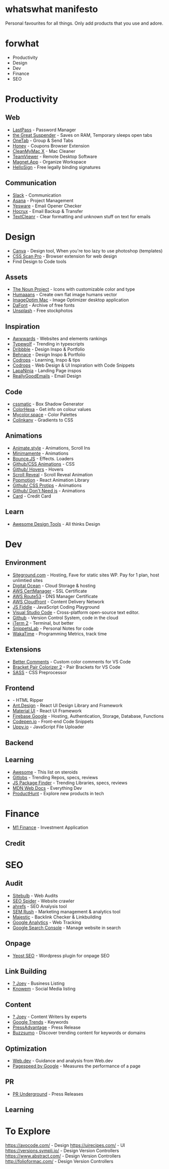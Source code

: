 # whatswhat manifesto
Personal favourites for all things. Only add products that you use and adore. 

# forwhat 
- Productivity
- Design
- Dev
- Finance
- SEO

# Productivity 
## Web
- <a href="https://www.lastpass.com/">LastPass</a> - Password Manager
- <a href="chrome.google.com/webstore/detail/the-great-suspender/klbibkeccnjlkjkiokjodocebajanakg">the Great Suspender</a> - Saves on RAM, Temporary sleeps open tabs
- <a href="chrome.google.com/webstore/detail/onetab/chphlpgkkbolifaimnlloiipkdnihall">OneTab</a> - Group & Send Tabs
- <a href="joinhoney.com/">Honey</a> - Coupons Browser Extension
- <a href="https://cleanmymac.com/">CleanMyMac X</a> - Mac Cleaner
- <a href="https://www.teamviewer.com/en-us/">TeamViewer</a> - Remote Desktop Software
- <a href="https://apps.apple.com/us/app/magnet/id441258766?mt=12">Magnet.App</a> - Organize Workspace
- <a href="https://www.hellosign.com/">HelloSign</a> - Free legally binding signatures

## Communication
- <a href="https://slack.com/">Slack</a> - Communication
- <a href="asana.com">Asana</a> - Project Management 
- <a href="yesware.com/">Yesware</a> - Email Opener Checker
- <a href="thehorcrux.com/">Hocrux</a> - Email Backup & Transfer
- <a href="https://www.textcleanr.com/">TextCleanr</a> - Clear formatting and unknown stuff on text for emails

# Design 
- <a href="canva.com">Canva</a> - Design tool, When you're too lazy to use photoshop (templates)
- <a href="cssscanpro.com">CSS Scan Pro</a> - Browser extension for web design
- Find Design to Code tools

## Assets
- <a href="thenounproject.com">The Noun Project</a> - Icons with customizable color and type
- <a href="humaaans.com/">Humaaans</a> - Create own flat image humans vector
- <a href="https://imageoptim.com/mac">ImageOptim Mac</a> - Image Optimizer desktop application
- <a href="https://www.dafont.com/">DaFont</a> - Archive of free fonts
- <a href="https://unsplash.com/">Unsplash</a> - Free stockphotos

## Inspiration
- <a href="awwwards.com">Awwwards</a> - Websites and elements rankings 
- <a href="typewolf.com">Typewolf</a> - Trending in typescripts 
- <a href="dribbble.com/">Dribbble</a> - Design Inspo & Portfolio
- <a href="behance.net/">Behnace</a> - Design Inspo & Portfolio
- <a href="https://tympanus.net/codrops/">Codrops</a> - Learning, Inspo & tips
- <a href="https://codemyui.com/">Codrops</a> - Web Design & UI Inspiration with Code Snippets
- <a href="https://www.lapa.ninja/">LapaNinja</a> - Landing Page inspos
- <a href="https://reallygoodemails.com/">ReallyGoodEmails</a> - Email Design 

## Code
- <a href="https://www.cssmatic.com/box-shadow/">cssmatic</a> - Box Shadow Generator
- <a href="https://www.colorhexa.com/ffffff">ColorHexa</a> - Get info on colour values 
- <a href="https://mycolor.space/">Mycolor.space</a> - Color Palettes
- <a href="http://www.colinkeany.com/blend/">Colinkany</a> - Gradients to CSS

## Animations
- <a href="https://animate.style/">Animate.style</a> - Animations, Scroll Ins
- <a href="https://www.minimamente.com/project/magic/">Minimamente</a> - Animations
- <a href="http://bouncejs.com/">Bounce.JS</a> - Effects. Loaders
- <a href="https://github.com/cssanimation/css-animation-101">Github/CSS Animations</a> - CSS
- <a href="https://github.com/IanLunn/Hover">Github/ Hovers</a> - Hovers
- <a href="https://scrollrevealjs.org/">Scroll Reveal</a> - Scroll Reveal Animation
- <a href="https://popmotion.io/">Popmotion</a> - React Animation Library
- <a href="https://github.com/AllThingsSmitty/css-protips">Github/ CSS Protips</a> - Animations
- <a href="https://github.com/you-dont-need/You-Dont-Need-JavaScript">Github/ Don't Need js</a> - Animations
- <a href="https://github.com/jessepollak/card">Card</a> - Credit Card

## Learn
- <a href="https://github.com/goabstract/Awesome-Design-Tools ">Awesome Design Tools</a> - All thinks Design

# Dev 
## Environment
- <a href="siteground.com">Siteground.com</a> - Hosting, Fave for static sites WP. Pay for 1 plan, host unlimtied sites
- <a href="https://www.digitalocean.com/">Digital Ocean</a> - Cloud Storage & hosting
- <a href="https://docs.aws.amazon.com/acm/index.html">AWS CertManager</a> - SSL Certificate 
- <a href="https://aws.amazon.com/route53/">AWS Route53</a> - DNS Manager Certificate 
- <a href="https://aws.amazon.com/cloudfront/">AWS Cloudfront</a> - Content Delivery Network
- <a href="https://jsfiddle.net/">JS Fiddle</a> - JavaScript Coding Playground
- <a href="https://code.visualstudio.com/">Visual Studio Code</a> - Cross-platform open-source text editor.
- <a href="github.com/">Github</a> - Version Control System, code in the cloud 
- <a href="https://www.iterm2.com/">iTerm 2</a> - Terminal, but better
- <a href="https://setapp.com/apps/snippetslab">SnippetsLab</a> - Personal Notes for code 
- <a href="https://wakatime.com/">WakaTime</a> - Programming Metrics, track time
## Extensions
- <a href="https://marketplace.visualstudio.com/items?itemName=aaron-bond.better-comments">Better Comments</a> - Custom color comments for VS Code
- <a href="https://marketplace.visualstudio.com/items?itemName=CoenraadS.bracket-pair-colorizer-2">Bracket Pair Colorizer 2</a> - Pair Brackets for VS Code
- <a href="https://sass-lang.com/">SASS</a> - CSS Preprocessor

## Frontend
- <a href="?"></a> - HTML Ripper
- <a href="https://ant.design/">Ant.Design</a> - React UI Design Library and Framework
- <a href="https://material-ui.com/">Material UI</a> - React UI Framework
- <a href="firebase.google.com/">Firebase Google</a> - Hosting, Authentication, Storage, Database, Functions
- <a href="codepen.io">Codepen.io</a> - Front-end Code Snippets
- <a href="uppy.io">Uppy.io</a> - JavaScript File Uploader

## Backend

## Learning
- <a href="https://github.com/sindresorhus/awesome">Awesome</a> - This list on steroids
- <a href="https://www.gitlogs.com/">Gitlobs</a> - Trending Repos, specs, reviews
- <a href="https://openbase.io/">JS Package Finder</a> - Trending Libraries, specs, reviews
- <a href="https://developer.mozilla.org/en-US/">MDN Web Docs</a> - Everything Dev
- <a href="producthunt.com">ProductHunt</a> - Explore new products in tech

# Finance
- <a href="https://www.m1finance.com/">M1 Finance</a> - Investment Application

## Credit

# SEO 

## Audit
- <a href="https://sitebulb.com/">Sitebulb</a> - Web Audits  
- <a href="https://www.screamingfrog.co.uk/seo-spider/">SEO Spider</a> - Website crawler
- <a href="ahrefs.com">ahrefs</a> - SEO Analysis tool
- <a href="https://www.semrush.com/">SEM Rush</a> - Marketing management & analytics tool
- <a href="https://majestic.com/">Majestic</a> - Backlink Checker & Linkbuilding
- <a href="https://analytics.google.com">Google Analytics</a> - Web Tracking
- <a href="www.google.com/webmasters/#?modal_active=none">Google Search Console</a> - Manage website in search

## Onpage
- <a href="https://wordpress.org/plugins/wordpress-seo/">Yeost SEO</a> - Wordpress plugin for onpage SEO

## Link Building 
- <a href="?">? Joey</a> - Business Listing 
- <a href="https://knowem.com/">Knowem</a> - Social Media listing

## Content
- <a href="?">? Joey</a> - Content Writers by experts
- <a href="https://trends.google.com/trends/?geo=US">Google Trends</a> - Keywords
- <a href="https://www.pressadvantage.com/">PressAdvantage</a> - Press Release
- <a href="https://app.buzzsumo.com/discover/trending">Buzzsumo</a> - Discover trending content for keywords or domains

## Optimization
- <a href="web.dev/">Web.dev</a> - Guidance and analysis from Web.dev
- <a href="https://developers.google.com/speed/pagespeed/insights/">Pagespeed by Google</a> - Measures the performance of a page

## PR
- <a href="www.prunderground.com/">PR Underground</a> - Press Releases

## Learning 

# To Explore  
https://avocode.com/ - Design
https://uirecipes.com/ - UI
https://versions.sympli.io/ - Design Version Controllers
https://www.abstract.com/ - Design Version Controllers
http://folioformac.com/ - Design Version Controllers
